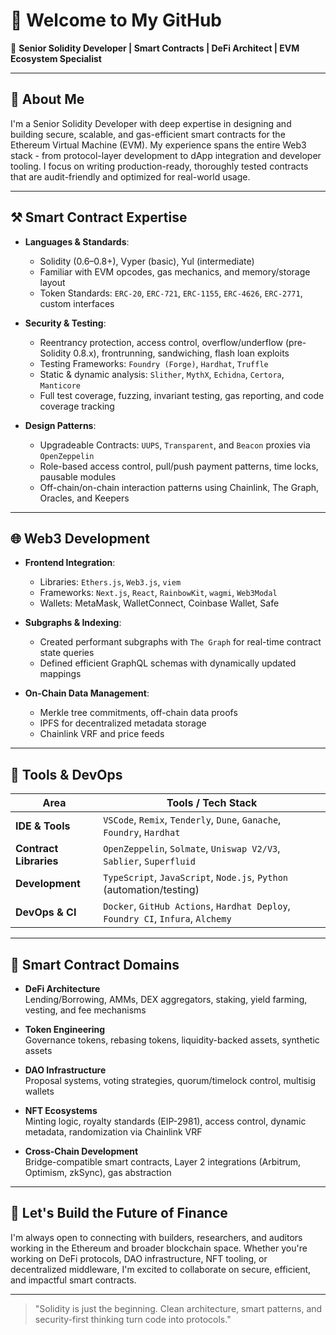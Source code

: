 # 👋 Welcome to My GitHub

🚀 **Senior Solidity Developer | Smart Contracts | DeFi Architect | EVM Ecosystem Specialist**

---

## 🧠 About Me

I'm a Senior Solidity Developer with deep expertise in designing and building secure, scalable, and gas-efficient smart contracts for the Ethereum Virtual Machine (EVM). My experience spans the entire Web3 stack - from protocol-layer development to dApp integration and developer tooling. I focus on writing production-ready, thoroughly tested contracts that are audit-friendly and optimized for real-world usage.

---

## ⚒️ Smart Contract Expertise

- **Languages & Standards**: 
  - Solidity (0.6–0.8+), Vyper (basic), Yul (intermediate)
  - Familiar with EVM opcodes, gas mechanics, and memory/storage layout
  - Token Standards: `ERC-20`, `ERC-721`, `ERC-1155`, `ERC-4626`, `ERC-2771`, custom interfaces

- **Security & Testing**:  
  - Reentrancy protection, access control, overflow/underflow (pre-Solidity 0.8.x), frontrunning, sandwiching, flash loan exploits
  - Testing Frameworks: `Foundry (Forge)`, `Hardhat`, `Truffle`
  - Static & dynamic analysis: `Slither`, `MythX`, `Echidna`, `Certora`, `Manticore`
  - Full test coverage, fuzzing, invariant testing, gas reporting, and code coverage tracking

- **Design Patterns**:  
  - Upgradeable Contracts: `UUPS`, `Transparent`, and `Beacon` proxies via `OpenZeppelin`
  - Role-based access control, pull/push payment patterns, time locks, pausable modules
  - Off-chain/on-chain interaction patterns using Chainlink, The Graph, Oracles, and Keepers

---

## 🌐 Web3 Development

- **Frontend Integration**:
  - Libraries: `Ethers.js`, `Web3.js`, `viem`
  - Frameworks: `Next.js`, `React`, `RainbowKit`, `wagmi`, `Web3Modal`
  - Wallets: MetaMask, WalletConnect, Coinbase Wallet, Safe

- **Subgraphs & Indexing**:
  - Created performant subgraphs with `The Graph` for real-time contract state queries
  - Defined efficient GraphQL schemas with dynamically updated mappings

- **On-Chain Data Management**:
  - Merkle tree commitments, off-chain data proofs
  - IPFS for decentralized metadata storage
  - Chainlink VRF and price feeds

---

## 🧩 Tools & DevOps

| Area          | Tools / Tech Stack                                              |
|---------------|------------------------------------------------------------------|
| **IDE & Tools**   | `VSCode`, `Remix`, `Tenderly`, `Dune`, `Ganache`, `Foundry`, `Hardhat` |
| **Contract Libraries** | `OpenZeppelin`, `Solmate`, `Uniswap V2/V3`, `Sablier`, `Superfluid`  |
| **Development** | `TypeScript`, `JavaScript`, `Node.js`, `Python` (automation/testing)        |
| **DevOps & CI** | `Docker`, `GitHub Actions`, `Hardhat Deploy`, `Foundry CI`, `Infura`, `Alchemy` |

---

## 🔐 Smart Contract Domains

- **DeFi Architecture**  
  Lending/Borrowing, AMMs, DEX aggregators, staking, yield farming, vesting, and fee mechanisms

- **Token Engineering**  
  Governance tokens, rebasing tokens, liquidity-backed assets, synthetic assets

- **DAO Infrastructure**  
  Proposal systems, voting strategies, quorum/timelock control, multisig wallets

- **NFT Ecosystems**  
  Minting logic, royalty standards (EIP-2981), access control, dynamic metadata, randomization via Chainlink VRF

- **Cross-Chain Development**  
  Bridge-compatible smart contracts, Layer 2 integrations (Arbitrum, Optimism, zkSync), gas abstraction

---

## 🤝 Let's Build the Future of Finance

I'm always open to connecting with builders, researchers, and auditors working in the Ethereum and broader blockchain space. Whether you're working on DeFi protocols, DAO infrastructure, NFT tooling, or decentralized middleware, I'm excited to collaborate on secure, efficient, and impactful smart contracts.

---

> "Solidity is just the beginning. Clean architecture, smart patterns, and security-first thinking turn code into protocols."

